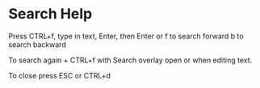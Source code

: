 # Search Help

Press CTRL+f, type in text, Enter, then
Enter or f to search forward
b to search backward

To search again + CTRL+f with Search overlay open or when editing text.

To close press ESC or CTRL+d
